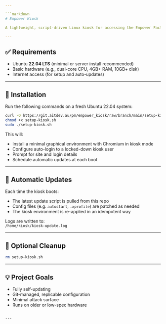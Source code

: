 ```yaml
---

```markdown
# Empower Kiosk

A lightweight, script-driven Linux kiosk for accessing the Empower Factory job management portal. Designed to replace insecure legacy Windows PCs with a minimal, managed Ubuntu-based environment.

---
```


## ✅ Requirements

- Ubuntu **22.04 LTS** (minimal or server install recommended)
- Basic hardware (e.g., dual-core CPU, 4GB+ RAM, 10GB+ disk)
- Internet access (for setup and auto-updates)

---

## 🚀 Installation

Run the following commands on a fresh Ubuntu 22.04 system:

```bash
curl -O https://git.aitdev.au/pm/empower_kiosk/raw/branch/main/setup-kiosk.sh
chmod +x setup-kiosk.sh
sudo ./setup-kiosk.sh
```

This will:
- Install a minimal graphical environment with Chromium in kiosk mode
- Configure auto-login to a locked-down kiosk user
- Prompt for site and login details
- Schedule automatic updates at each boot

---

## 🔁 Automatic Updates

Each time the kiosk boots:
- The latest update script is pulled from this repo
- Config files (e.g. `autostart`, `.xprofile`) are patched as needed
- The kiosk environment is re-applied in an idempotent way

Logs are written to:  
`/home/kiosk/kiosk-update.log`

---

## 🧹 Optional Cleanup

```bash
rm setup-kiosk.sh
```

---

## 💡 Project Goals

- Fully self-updating
- Git-managed, replicable configuration
- Minimal attack surface
- Runs on older or low-spec hardware
```

---